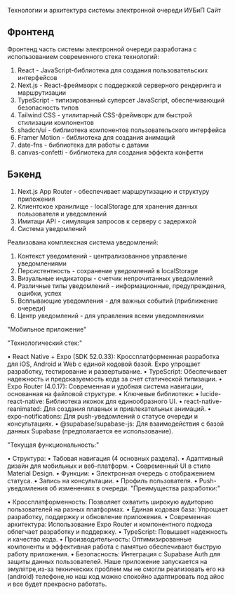 Технологии и архитектура системы электронной очереди ИУБиП
Сайт
## Фронтенд

Фронтенд часть системы электронной очереди разработана с использованием современного стека технологий:

1. React - JavaScript-библиотека для создания пользовательских интерфейсов
2. Next.js - React-фреймворк с поддержкой серверного рендеринга и маршрутизации
3. TypeScript - типизированный суперсет JavaScript, обеспечивающий безопасность типов
4. Tailwind CSS - утилитарный CSS-фреймворк для быстрой стилизации компонентов
5. shadcn/ui - библиотека компонентов пользовательского интерфейса
6. Framer Motion - библиотека для создания анимаций
7. date-fns - библиотека для работы с датами
8. canvas-confetti - библиотека для создания эффекта конфетти


## Бэкенд

1. Next.js App Router - обеспечивает маршрутизацию и структуру приложения
2. Клиентское хранилище - localStorage для хранения данных пользователя и уведомлений
3. Имитаци API - симуляция запросов к серверу с задержкой
4.  Система уведомлений

Реализована комплексная система уведомлений:

1. Контекст уведомлений - централизованное управление уведомлениями
2. Персистентность - сохранение уведомлений в localStorage
3. Визуальные индикаторы - счетчик непрочитанных уведомлений
4. Различные типы уведомлений - информационные, предупреждения, ошибки, успех
5. Всплывающие уведомления - для важных событий (приближение очереди)
6. Центр уведомлений - для управления всеми уведомлениями

"Мобильное приложение"

 "Технологический стек:"

•  React Native + Expo (SDK 52.0.33): Кроссплатформенная разработка для iOS, Android и Web с единой кодовой базой. Expo упрощает разработку, тестирование и развертывание.
•  TypeScript: Обеспечивает надежность и предсказуемость кода за счет статической типизации.
•  Expo Router (4.0.17): Современная и удобная система навигации, основанная на файловой структуре.
•  Ключевые библиотеки:
  •  lucide-react-native: Библиотека иконок для единообразного UI.
  •  react-native-reanimated: Для создания плавных и привлекательных анимаций.
  •  expo-notifications: Для push-уведомлений о статусе очереди и консультациях.
  •  @supabase/supabase-js: Для взаимодействия с базой данных Supabase (предполагается ее использование).

"Текущая функциональность:"

•  Структура:
  •  Табовая навигация (4 основных раздела).
  •  Адаптивный дизайн для мобильных и веб-платформ.
  •  Современный UI в стиле Material Design.
•  Функции:
  •  Электронная очередь с отображением статуса.
  •  Запись на консультации.
  •  Профиль пользователя.
  •  Push-уведомления об изменениях в очереди.
"Преимущества разработки:"

•  Кроссплатформенность: Позволяет охватить широкую аудиторию пользователей на разных платформах.
•  Единая кодовая база: Упрощает разработку, поддержку и обновление приложения.
•  Современная архитектура: Использование Expo Router и компонентного подхода облегчает разработку и поддержку.
•  TypeScript: Повышает надежность и качество кода.
•  Производительность: Оптимизированные компоненты и эффективная работа с памятью обеспечивают быструю работу приложения.
•  Безопасность: Интеграция с Supabase Auth для защиты данных пользователей.
Наше приложение запускается на эмулятре,из-за технических проблем мы не смогли реализовать его на  (android) телефоне,но наш код можно спокойно адаптировать под айос и все будет прекрасно работать.
